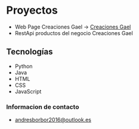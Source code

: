 # Proyectos

  * Web Page Creaciones Gael -> <a href='https://creacionesgael.netlify.app' target="_blank" >Creaciones Gael</a>
  * RestApi productos del negocio Creaciones Gael
  
## Tecnologías

  * Python
  * Java
  * HTML
  * CSS
  * JavaScript
  
### Informacion de contacto

  * andresborbor2016@outlook.es
